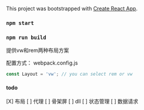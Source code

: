 This project was bootstrapped with [Create React App](https://github.com/facebook/create-react-app).

### `npm start`
### `npm run build`

提供vw和rem两种布局方案

配置方式：
webpack.config.js

```js
const Layout = 'vw'; // you can select rem or vw
```

#### todo
[X] 布局
[ ] 代理
[ ] 骨架屏
[ ] dll
[ ] 状态管理
[ ] 数据请求